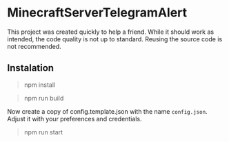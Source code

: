 # MinecraftServerTelegramAlert
This project was created quickly to help a friend. While it should work as intended, the code quality is not up to standard. Reusing the source code is not recommended.

## Instalation

>npm install

>npm run build

Now create a copy of config.template.json with the name `config.json`. Adjust it with your preferences and credentials.

>npm run start

